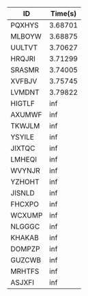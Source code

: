 |ID|Time(s)|
|-|-|
|PQXHYS|3.68701|
|MLBOYW|3.68875|
|UULTVT|3.70627|
|HRQJRI|3.71299|
|SRASMR|3.74005|
|XVFBJV|3.75745|
|LVMDNT|3.79822|
|HIGTLF|inf|
|AXUMWF|inf|
|TKWJLM|inf|
|YSYILE|inf|
|JIXTQC|inf|
|LMHEQI|inf|
|WVYNJR|inf|
|YZHOHT|inf|
|JISNLD|inf|
|FHCXPO|inf|
|WCXUMP|inf|
|NLGGGC|inf|
|KHAKAB|inf|
|DOMPZP|inf|
|GUZCWB|inf|
|MRHTFS|inf|
|ASJXFI|inf|

